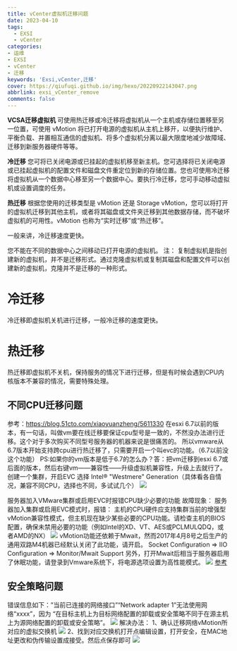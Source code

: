 ```yaml
---
title: vCenter虚拟机迁移问题
date: 2023-04-10
tags:
  - EXSI
  - vCenter
categories: 
- 运维
- EXSI
- vCenter
- 迁移
keywords: 'Exsi,vCenter,迁移'
cover: https://qiufuqi.github.io/img/hexo/20220922143047.png
abbrlink: exsi_vCenter_remove
comments: false
---
```


**VCSA迁移虚拟机**
可使用热迁移或冷迁移将虚拟机从一个主机或存储位置移至另一位置，可使用 vMotion 将已打开电源的虚拟机从主机上移开，以便执行维护、平衡负载、并置相互通信的虚拟机、将多个虚拟机分离以最大限度地减少故障域、迁移到新服务器硬件等等。

**冷迁移** 您可将已关闭电源或已挂起的虚拟机移至新主机。您可选择将已关闭电源或已挂起虚拟机的配置文件和磁盘文件重定位到新的存储位置。您也可使用冷迁移将虚拟机从一个数据中心移至另一个数据中心。要执行冷迁移，您可手动移动虚拟机或设置调度的任务。

**热迁移** 根据您使用的迁移类型是 vMotion 还是 Storage vMotion，您可以将打开的虚拟机迁移到其他主机，或者将其磁盘或文件夹迁移到其他数据存储，而不破坏虚拟机的可用性。vMotion 也称为“实时迁移”或“热迁移”。

一般来讲，冷迁移速度更快。

您不能在不同的数据中心之间移动已打开电源的虚拟机。
注： 复制虚拟机是指创建新的虚拟机，并不是迁移形式。通过克隆虚拟机或复制其磁盘和配置文件可以创建新的虚拟机，克隆并不是迁移的一种形式。

# 冷迁移
冷迁移即虚拟机关机进行迁移，一般冷迁移的速度更快。
# 热迁移
热迁移即虚拟机不关机，保持服务的情况下进行迁移，但是有时候会遇到CPU内核版本不兼容的情况，需要特殊处理。


## 不同CPU迁移问题
参考：https://blog.51cto.com/xiaoyuanzheng/5611330
在esxi 6.7以前的版本，有一句话，叫做vm要在线迁移要保证cpu型号是一致的，不然没办法进行迁移。这个对于多次购买不同型号服务器的机器来说是很痛苦的。
所以vmware从6.7版本开始支持跨cpu进行热迁移了，只需要开启一个叫evc的功能。（6.7以前没这个功能）
PS:如果你的vm版本是低于6.7的怎么办？答：把vm迁移到esxi 6.7或后面的版本，然后右键vm——兼容性——升级虚拟机兼容性，升级上去就行了。
创建一个集群，开启EVC 选择 Intel® "Westmere" Generation（具体看各自情况，兼容不同CPU，选择也不同，多试试几个）
![](https://qiufuqi.github.io/img/hexo/20230410142135.png)

服务器加入VMware集群或启用EVC时报错CPU缺少必要的功能
故障现象：
服务器加入集群或启用EVC模式时，报错：
主机的CPU硬件应支持集群当前的增强型vMotion兼容性模式，但主机现在缺少某些必要的CPU功能。请检查主机的BIOS配置，确保未禁用必要的功能（例如Intel的XD、VT、AES或PCLMULQDQ，或者AMD的NX）
![](https://qiufuqi.github.io/img/hexo/20230410151027.png)
vMotion功能还依赖于Mwait，然而2017年4月8号之后生产的通用双路M4机器已经默认关闭了此功能，请开启。
Socket Configuration => IIO Configuration => Monitor/Mwait Support
另外，打开Mwait后相当于服务器启用了休眠功能，请登录到Vmware系统下，将电源选项设置为高性能模式。
![](https://qiufuqi.github.io/img/hexo/20231205115139.png)
[参考](http://www.4008600011.com/archives/419#10_VMwareEVCCPU)

## 安全策略问题
错误信息如下：”当前已连接的网络接口”“Network adapter 1”无法使用网络“xxxx”，因为 “在目标主机上为目标网络配置的卸载或安全策略不同于在源主机上为源网络配置的卸载或安全策略”。
![](https://qiufuqi.github.io/img/hexo/20230410100719.png)
解决办法：
1、确认迁移网络vMotion所对应的虚拟交换机
![](https://qiufuqi.github.io/img/hexo/20230410100736.png)
2、找到对应交换机打开点编辑设置，打开安全，在MAC地址更改和伪传输设置成接受。然后点保存即可
![](https://qiufuqi.github.io/img/hexo/20230410100757.png)
